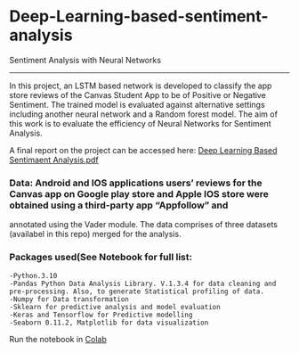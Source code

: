 # Deep-Learning-based-sentiment-analysis
Sentiment Analysis with Neural Networks
****

In this project, an LSTM based network is developed to classify the app store reviews of the Canvas Student App to be of Positive or Negative Sentiment. The trained model is evaluated against alternative settings including another neural network and a Random forest model. The aim of this work is to evaluate the efficiency of Neural Networks for Sentiment Analysis.

A final report on the project can be accessed here: [Deep Learning Based Sentimaent Analysis.pdf](https://github.com/Onikenny/Deep-Learning-based-sentiment-analysis/blob/main/Deep%20Learning%20based%20Sentiment%20Analysis.pdf)

### Data:  Android and IOS applications users’ reviews for the Canvas app on Google play store and Apple IOS store were obtained using a third-party app “Appfollow” and 
annotated using the Vader module. The data comprises of three datasets (availabel in this repo) merged for the analysis.

### Packages used(See Notebook for full list:
    -Python.3.10 
    -Pandas Python Data Analysis Library. V.1.3.4 for data cleaning and pre-processing. Also, to generate Statistical profiling of data.
    -Numpy for Data transformation
    -Sklearn for predictive analysis and model evaluation
    -Keras and Tensorflow for Predictive modelling
    -Seaborn 0.11.2, Matplotlib for data visualization
    



Run the notebook in [Colab](https://colab.research.google.com/drive/1HWBesbHgEZuEW_MmYUPpJ6WpLCHyWOFA?usp=sharing)
